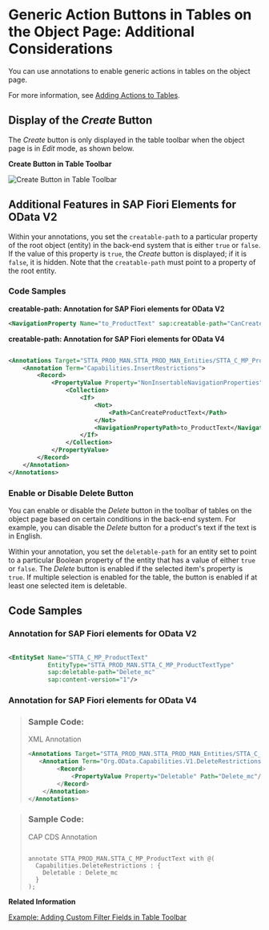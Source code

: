 <!-- loiod27ae998a20a4dbead161e3e7c0ac2e8 -->

# Generic Action Buttons in Tables on the Object Page: Additional Considerations

You can use annotations to enable generic actions in tables on the object page.

For more information, see [Adding Actions to Tables](adding-actions-to-tables-b623e0b.md).



## Display of the *Create* Button

The *Create* button is only displayed in the table toolbar when the object page is in *Edit* mode, as shown below.

   
  
**Create Button in Table Toolbar**

 ![](images/CreatablePath_ObPTable_1d6a9b1.png "Create Button in Table Toolbar") 



<a name="loiod27ae998a20a4dbead161e3e7c0ac2e8__section_vmh_vbc_ztb"/>

## Additional Features in SAP Fiori Elements for OData V2

Within your annotations, you set the `creatable-path` to a particular property of the root object \(entity\) in the back-end system that is either `true` or `false`. If the value of this property is `true`, the *Create* button is displayed; if it is `false`, it is hidden. Note that the `creatable-path` must point to a property of the root entity.



### Code Samples

 **creatable-path: Annotation for SAP Fiori elements for OData V2** 

```xml
<NavigationProperty Name="to_ProductText" sap:creatable-path="CanCreateProductText".../>
```

 **creatable-path: Annotation for SAP Fiori elements for OData V4** 

```xml

<Annotations Target="STTA_PROD_MAN.STTA_PROD_MAN_Entities/STTA_C_MP_Product">
    <Annotation Term="Capabilities.InsertRestrictions">
        <Record>
            <PropertyValue Property="NonInsertableNavigationProperties">
                <Collection>
                    <If>                                                      
                        <Not>
                            <Path>CanCreateProductText</Path>
                        </Not>
                        <NavigationPropertyPath>to_ProductText</NavigationPropertyPath>
                    </If>
                </Collection>
            </PropertyValue>
        </Record>
    </Annotation>
</Annotations>
```



### Enable or Disable Delete Button

You can enable or disable the *Delete* button in the toolbar of tables on the object page based on certain conditions in the back-end system. For example, you can disable the *Delete* button for a product's text if the text is in English.

Within your annotation, you set the `deletable-path` for an entity set to point to a particular Boolean property of the entity that has a value of either `true` or `false`. The *Delete* button is enabled if the selected item's property is `true`. If multiple selection is enabled for the table, the button is enabled if at least one selected item is deletable.



<a name="loiod27ae998a20a4dbead161e3e7c0ac2e8__section_wmh_vbc_ztb"/>

## Code Samples



### Annotation for SAP Fiori elements for OData V2

```xml

<EntitySet Name="STTA_C_MP_ProductText"
           EntityType="STTA_PROD_MAN.STTA_C_MP_ProductTextType" 
           sap:deletable-path="Delete_mc" 
           sap:content-version="1"/>
```



### Annotation for SAP Fiori elements for OData V4

> ### Sample Code:  
> XML Annotation
> 
> ```xml
> <Annotations Target="STTA_PROD_MAN.STTA_PROD_MAN_Entities/STTA_C_MP_ProductText">
>    <Annotation Term="Org.OData.Capabilities.V1.DeleteRestrictions">
>         <Record>
>             <PropertyValue Property="Deletable" Path="Delete_mc"/>
>         </Record>
>     </Annotation>
> </Annotations>
> 
> ```

> ### Sample Code:  
> CAP CDS Annotation
> 
> ```
> 
> annotate STTA_PROD_MAN.STTA_C_MP_ProductText with @(
>   Capabilities.DeleteRestrictions : {
>     Deletable : Delete_mc
>   }
> );
> ```

**Related Information**  


[Example: Adding Custom Filter Fields in Table Toolbar](example-adding-custom-filter-fields-in-table-toolbar-e34f78f.md "To add custom filter fields in a table toolbar, follow the steps described below:")

